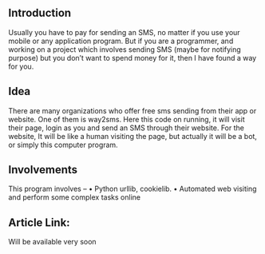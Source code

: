 ## Introduction

Usually you have to pay for sending an SMS, no matter if you use your mobile or any application program. But if you are a programmer, and working on a project which involves sending SMS (maybe for notifying purpose) but you don’t want to spend money for it, then I have found a way for you.

## Idea

There are many organizations who offer free sms sending from their app or website. One of them is way2sms. Here this code on running, it will visit their page, login as you and send an SMS through their website. For the website, It will be like a human visiting the page, but actually it will be a bot, or simply this computer program.

## Involvements

This program involves – 
  •	Python urllib, cookielib.
  •	Automated web visiting and perform some complex tasks online

## Article Link:

Will be available very soon
